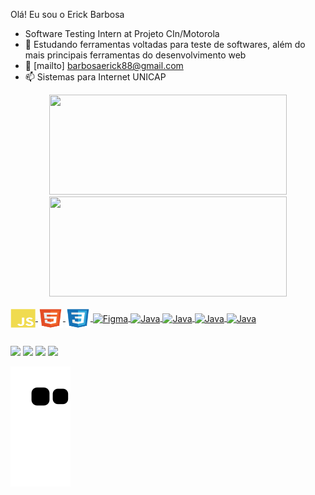 Olá! Eu sou o Erick Barbosa

-  Software Testing Intern at Projeto CIn/Motorola
- 🌱 Estudando ferramentas voltadas para teste de softwares, além do mais principais ferramentas do desenvolvimento web
- 💬 [mailto] barbosaerick88@gmail.com
- 📫 Sistemas para Internet UNICAP

<div align="center" style="display: inline_block">
  <a href="https://github.com/ErickBarbosa88">
  <img height="160em" width="380px" src="https://github-readme-stats.vercel.app/api?username=ErickBarbosa88&show_icons=true&theme=dark&include_all_commits=true&count_private=true"/>
  <img width="380px" height="160em" src="https://github-readme-stats.vercel.app/api/top-langs/?username=ErickBarbosa88&layout=compact&langs_count=7&theme=dark"/>
</div>

  <div style="display: inline_block"><br>
  <img align="center" alt="Js" height="30" width="40" src="https://raw.githubusercontent.com/devicons/devicon/master/icons/javascript/javascript-plain.svg">
  <img align="center" alt="HTML" height="30" width="40" src="https://raw.githubusercontent.com/devicons/devicon/master/icons/html5/html5-original.svg">
  <img align="center" alt="CSS" height="30" width="40" src="https://raw.githubusercontent.com/devicons/devicon/master/icons/css3/css3-original.svg">
  <img align="center" alt="Figma" height="30" width="40" src="https://cdn.jsdelivr.net/gh/devicons/devicon/icons/figma/figma-original.svg"> 
  <img align="center" alt="Java" height="30" width="40" src="https://cdn.jsdelivr.net/gh/devicons/devicon/icons/java/java-original-wordmark.svg"> 
  <img align="center" alt="Java" height="30" width="40" src="https://symbols.getvecta.com/stencil_92/21_postman-icon.c79f00c910.svg">
  <img align="center" alt="Java" height="30" width="40" src="https://symbols.getvecta.com/stencil_25/70_react.76a8d36b4b.svg"> 
    <img align="center" alt="Java" height="30" width="40" src="https://symbols.getvecta.com/stencil_25/61_nodejs.124d3fe0e1.svg">
 <!-- <img align="center" alt="Java" height="30" width="40" src="https://cdn-icons.flaticon.com/png/512/4381/premium/4381727.png?token=exp=1639173259~hmac=028f711cb0ee16f3a0a9687dac7b316c"> -->
  <!--<a href='#' target='_blank'><img  align="right" src='https://i.postimg.cc/bSbkmzHn/image-1.jpg' border='0' right="50px" alt='image-1'/></a>
</div>-->
  
  ##
  
<div> 
 <a href="https://discord.gg/YnJ5fsQqCu" target="_blank"><img src="https://img.shields.io/badge/Discord-7289DA?style=for-the-badge&logo=discord&logoColor=white" target="_blank"></a> 
  <a href = "mailto:barbosaerick88@gmail.com"><img src="https://img.shields.io/badge/-Gmail-%23333?style=for-the-badge&logo=gmail&logoColor=white" target="_blank"></a>
  <a href="https://www.linkedin.com/in/erick-barbosa-6a979920b/" target="_blank"><img src="https://img.shields.io/badge/-LinkedIn-%230077B5?style=for-the-badge&logo=linkedin&logoColor=white" target="_blank"></a> 
   <a href="https://wa.me/55081991988963" target="_blank"><img src="https://img.shields.io/badge/WhatsApp-25D366?style=for-the-badge&logo=whatsapp&logoColor=white" target="_blank"></a> 
  
 ![Snake animation](https://github.com/ErickBarbosa88/ErickBarbosa88/blob/output/github-contribution-grid-snake.svg)

 </div>
  
    
    
  
 
